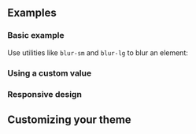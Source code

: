 <ApiTable
  rows=
/>

## Examples

### Basic example

Use utilities like `blur-sm` and `blur-lg` to blur an element:

### Using a custom value

### Responsive design

## Customizing your theme